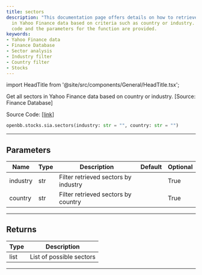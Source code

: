 ```yaml
---
title: sectors
description: "This documentation page offers details on how to retrieve all sectors"
  in Yahoo Finance data based on criteria such as country or industry. The source
  code and the parameters for the function are provided.
keywords:
- Yahoo Finance data
- Finance Database
- Sector analysis
- Industry filter
- Country filter
- Stocks
---
```


import HeadTitle from '@site/src/components/General/HeadTitle.tsx';

<HeadTitle title="stocks.sia.sectors - Reference | OpenBB SDK Docs" />

Get all sectors in Yahoo Finance data based on country or industry. [Source: Finance Database]

Source Code: [[link](https://github.com/OpenBB-finance/OpenBBTerminal/tree/main/openbb_terminal/stocks/sector_industry_analysis/financedatabase_model.py#L44)]

```python
openbb.stocks.sia.sectors(industry: str = "", country: str = "")
```

---

## Parameters

| Name | Type | Description | Default | Optional |
| ---- | ---- | ----------- | ------- | -------- |
| industry | str | Filter retrieved sectors by industry |  | True |
| country | str | Filter retrieved sectors by country |  | True |


---

## Returns

| Type | Description |
| ---- | ----------- |
| list | List of possible sectors |
---
